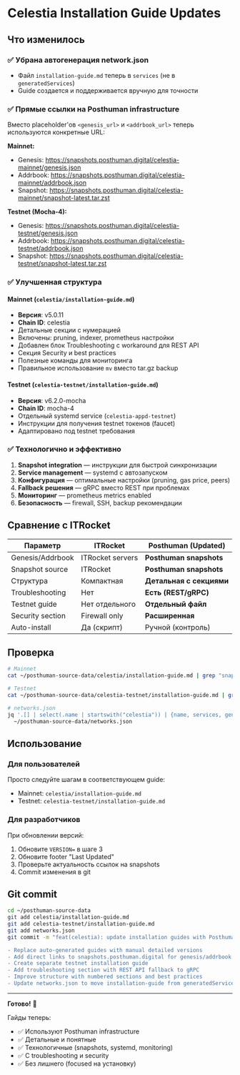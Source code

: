 # Celestia Installation Guide Updates

## Что изменилось

### ✅ Убрана автогенерация network.json
- Файл `installation-guide.md` теперь в `services` (не в `generatedServices`)
- Guide создается и поддерживается вручную для точности

### ✅ Прямые ссылки на Posthuman infrastructure
Вместо placeholder'ов `<genesis_url>` и `<addrbook_url>` теперь используются конкретные URL:

**Mainnet:**
- Genesis: https://snapshots.posthuman.digital/celestia-mainnet/genesis.json
- Addrbook: https://snapshots.posthuman.digital/celestia-mainnet/addrbook.json
- Snapshot: https://snapshots.posthuman.digital/celestia-mainnet/snapshot-latest.tar.zst

**Testnet (Mocha-4):**
- Genesis: https://snapshots.posthuman.digital/celestia-testnet/genesis.json
- Addrbook: https://snapshots.posthuman.digital/celestia-testnet/addrbook.json
- Snapshot: https://snapshots.posthuman.digital/celestia-testnet/snapshot-latest.tar.zst

### ✅ Улучшенная структура

#### Mainnet (`celestia/installation-guide.md`)
- **Версия**: v5.0.11
- **Chain ID**: celestia
- Детальные секции с нумерацией
- Включены: pruning, indexer, prometheus настройки
- Добавлен блок Troubleshooting с workaround для REST API
- Секция Security и best practices
- Полезные команды для мониторинга
- Правильное использование `mv` вместо tar.gz backup

#### Testnet (`celestia-testnet/installation-guide.md`)
- **Версия**: v6.2.0-mocha
- **Chain ID**: mocha-4
- Отдельный systemd service (`celestia-appd-testnet`)
- Инструкции для получения testnet токенов (faucet)
- Адаптировано под testnet требования

### ✅ Технологично и эффективно

1. **Snapshot integration** — инструкции для быстрой синхронизации
2. **Service management** — systemd с автозапуском
3. **Конфигурация** — оптимальные настройки (pruning, gas price, peers)
4. **Fallback решения** — gRPC вместо REST при проблемах
5. **Мониторинг** — prometheus metrics enabled
6. **Безопасность** — firewall, SSH, backup рекомендации

## Сравнение с ITRocket

| Параметр | ITRocket | Posthuman (Updated) |
|----------|----------|---------------------|
| Genesis/Addrbook | ITRocket servers | **Posthuman snapshots** |
| Snapshot source | ITRocket | **Posthuman snapshots** |
| Структура | Компактная | **Детальная с секциями** |
| Troubleshooting | Нет | **Есть (REST/gRPC)** |
| Testnet guide | Нет отдельного | **Отдельный файл** |
| Security section | Firewall only | **Расширенная** |
| Auto-install | Да (скрипт) | Ручной (контроль) |

## Проверка

```bash
# Mainnet
cat ~/posthuman-source-data/celestia/installation-guide.md | grep "snapshots.posthuman.digital"

# Testnet
cat ~/posthuman-source-data/celestia-testnet/installation-guide.md | grep "snapshots.posthuman.digital"

# networks.json
jq '.[] | select(.name | startswith("celestia")) | {name, services, generatedServices}' \
  ~/posthuman-source-data/networks.json
```

## Использование

### Для пользователей
Просто следуйте шагам в соответствующем guide:
- Mainnet: `celestia/installation-guide.md`
- Testnet: `celestia-testnet/installation-guide.md`

### Для разработчиков
При обновлении версий:
1. Обновите `VERSION=` в шаге 3
2. Обновите footer "Last Updated"
3. Проверьте актуальность ссылок на snapshots
4. Commit изменения в git

## Git commit

```bash
cd ~/posthuman-source-data
git add celestia/installation-guide.md
git add celestia-testnet/installation-guide.md
git add networks.json
git commit -m "feat(celestia): update installation guides with Posthuman snapshots

- Replace auto-generated guides with manual detailed versions
- Add direct links to snapshots.posthuman.digital for genesis/addrbook
- Create separate testnet installation guide
- Add troubleshooting section with REST API fallback to gRPC
- Improve structure with numbered sections and best practices
- Update networks.json to move installation-guide from generatedServices to services"
```

---

**Готово!** 🚀

Гайды теперь:
- ✅ Используют Posthuman infrastructure
- ✅ Детальные и понятные
- ✅ Технологичные (snapshots, systemd, monitoring)
- ✅ С troubleshooting и security
- ✅ Без лишнего (focused на установку)
